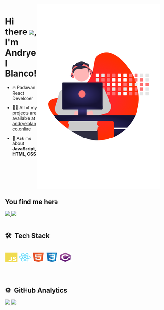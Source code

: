 <img align="right" height="600px" src="./illustration.png"/>

<h1> Hi there <img src='https://raw.githubusercontent.com/kaueMarques/kaueMarques/master/hi.gif' height='25px' />, I'm Andryel Blanco! </h1>

- 🔥 Padawan React Developer

- 👨‍💻 All of my projects are available at [andryelblanco.online](https://andryelblanco.online)

- 💬 Ask me about **JavaScript, HTML, CSS**
<div style='display: inline-block'>
  <h2>You find me here</h2>
  <a href='https://www.linkedin.com/in/andryel-blanco/'>
    <img src='https://img.shields.io/badge/LinkedIn-0077B5?style=for-the-badge&logo=linkedin&logoColor=white' />
  </a>
  <a href='https://www.instagram.com/andryel_blanco/'>
    <img src='https://img.shields.io/badge/Instagram-E4405F?style=for-the-badge&logo=instagram&logoColor=white' />  
  </a>
</div>

<br>
<br>
<h2> 🛠 &nbsp;Tech Stack </h2>
<div style="display: inline_block"><br>
  <img align="center" alt="Js" height="30" width="40" src="https://raw.githubusercontent.com/devicons/devicon/master/icons/javascript/javascript-plain.svg">
  <img align="center" alt="React" height="30" width="40" src="https://raw.githubusercontent.com/devicons/devicon/master/icons/react/react-original.svg">
  <img align="center" alt="HTML" height="30" width="40" src="https://raw.githubusercontent.com/devicons/devicon/master/icons/html5/html5-original.svg">
  <img align="center" alt="CSS" height="30" width="40" src="https://raw.githubusercontent.com/devicons/devicon/master/icons/css3/css3-original.svg">
  <img align="center" alt="Csharp" height="30" width="40" src="https://raw.githubusercontent.com/devicons/devicon/master/icons/csharp/csharp-original.svg">
</div>
<br>
<br>
<br>
<h2> ⚙️ &nbsp;GitHub Analytics</h2>
<div align="left">
  <a href="https://github.com/AndryelBlanco">
  <img height="180em" src="https://github-readme-stats.vercel.app/api?username=AndryelBlanco&show_icons=true&theme=dracula&include_all_commits=true&count_private=true"/>
  <img height="180em" src="https://github-readme-stats.vercel.app/api/top-langs/?username=AndryelBlanco&layout=compact&langs_count=7&theme=dracula"/>
</div>


